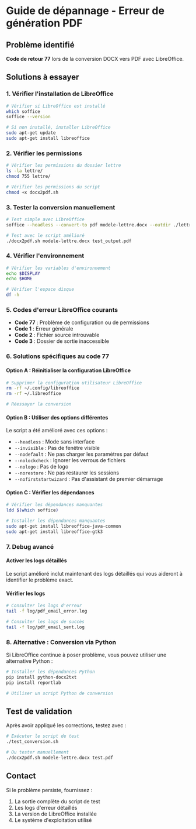 # Guide de dépannage - Erreur de génération PDF

## Problème identifié
**Code de retour 77** lors de la conversion DOCX vers PDF avec LibreOffice.

## Solutions à essayer

### 1. Vérifier l'installation de LibreOffice

```bash
# Vérifier si LibreOffice est installé
which soffice
soffice --version

# Si non installé, installer LibreOffice
sudo apt-get update
sudo apt-get install libreoffice
```

### 2. Vérifier les permissions

```bash
# Vérifier les permissions du dossier lettre
ls -la lettre/
chmod 755 lettre/

# Vérifier les permissions du script
chmod +x docx2pdf.sh
```

### 3. Tester la conversion manuellement

```bash
# Test simple avec LibreOffice
soffice --headless --convert-to pdf modele-lettre.docx --outdir ./lettre/

# Test avec le script amélioré
./docx2pdf.sh modele-lettre.docx test_output.pdf
```

### 4. Vérifier l'environnement

```bash
# Vérifier les variables d'environnement
echo $DISPLAY
echo $HOME

# Vérifier l'espace disque
df -h
```

### 5. Codes d'erreur LibreOffice courants

- **Code 77** : Problème de configuration ou de permissions
- **Code 1** : Erreur générale
- **Code 2** : Fichier source introuvable
- **Code 3** : Dossier de sortie inaccessible

### 6. Solutions spécifiques au code 77

#### Option A : Réinitialiser la configuration LibreOffice
```bash
# Supprimer la configuration utilisateur LibreOffice
rm -rf ~/.config/libreoffice
rm -rf ~/.libreoffice

# Réessayer la conversion
```

#### Option B : Utiliser des options différentes
Le script a été amélioré avec ces options :
- `--headless` : Mode sans interface
- `--invisible` : Pas de fenêtre visible
- `--nodefault` : Ne pas charger les paramètres par défaut
- `--nolockcheck` : Ignorer les verrous de fichiers
- `--nologo` : Pas de logo
- `--norestore` : Ne pas restaurer les sessions
- `--nofirststartwizard` : Pas d'assistant de premier démarrage

#### Option C : Vérifier les dépendances
```bash
# Vérifier les dépendances manquantes
ldd $(which soffice)

# Installer les dépendances manquantes
sudo apt-get install libreoffice-java-common
sudo apt-get install libreoffice-gtk3
```

### 7. Debug avancé

#### Activer les logs détaillés
Le script amélioré inclut maintenant des logs détaillés qui vous aideront à identifier le problème exact.

#### Vérifier les logs
```bash
# Consulter les logs d'erreur
tail -f log/pdf_email_error.log

# Consulter les logs de succès
tail -f log/pdf_email_sent.log
```

### 8. Alternative : Conversion via Python

Si LibreOffice continue à poser problème, vous pouvez utiliser une alternative Python :

```bash
# Installer les dépendances Python
pip install python-docx2txt
pip install reportlab

# Utiliser un script Python de conversion
```

## Test de validation

Après avoir appliqué les corrections, testez avec :

```bash
# Exécuter le script de test
./test_conversion.sh

# Ou tester manuellement
./docx2pdf.sh modele-lettre.docx test.pdf
```

## Contact

Si le problème persiste, fournissez :
1. La sortie complète du script de test
2. Les logs d'erreur détaillés
3. La version de LibreOffice installée
4. Le système d'exploitation utilisé
